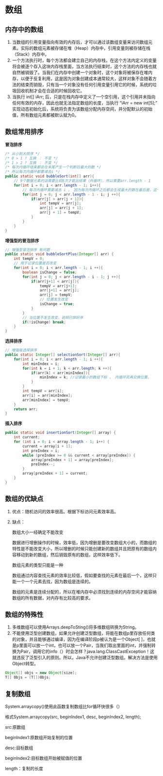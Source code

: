 # 数组

## 内存中的数组

1. 当数组的引用变量指向有效的内存后，才可以通过该数组变量来访问数组元素。实际的数组元素被存储在堆（Heap）内存中，引用变量则被存储在栈（Stack）内存中。
2. 一个方法执行时，每个方法都会建立自己的内存栈，在这个方法内定义的变量将会被逐个存入这块内存栈里面，当方法执行结束时，这个方法的内存栈也就自然被销毁了。当我们在内存中创建一个对象时，这个对象将被保存在堆内存，以便于反复利用，这是因为对象创建成本通常较大，这样对象不会随着方法的结束而销毁，只有当一个对象没有任何引用变量引用它的时候，系统的垃圾回收机制才会在合适的时候回收它。
3. 当执行 int[] iArr; 后，只是在栈内存中定义了一个空引用，这个引用并未指向任何有效的内存，因此也就无法指定数组的长度，当执行 “iArr = new int[5];” 实现动态初始化后，系统将负责为该数组分配内存空间，并分配默认的初始值，所有数组元素都被默认赋为0。

## 数组常用排序

**冒泡排序**

```java
/* 从小到大排序 */
/* 0 > 1 ? 互换 ： 不变 */
/* 1 > 2 ? 互换 ： 不变 */
/* 每次内循环结束都会在末尾产生一个判断后最大的数 */
/* 所以每次内循环都要减去i */
public static void bubbleSort(int[] arr){
    // 9个数据元素的话需要比较8次才能出结果（外循环），所以需要arr.length - 1
    for(int i = 0; i < arr.length - 1; i++){
        // 每次内循环需要减去 i ， 因为每次内循环之后都会生成最大的数在最后面，这个最大的数不需要再比较
        for(int j = 0; j < arr.length - 1 - i; j ++){
            if(arr[j] > arr[j + 1]){
                int tempV = arr[j];
                arr[j] = arr[j + 1];
                arr[j + 1] = tempV;
            }
        }
    }
}
```

**增强型的冒泡排序**

```java
// 增强型冒泡排序 有问题
public static void bubbleSortPlus(Integer[] arr) {
    int tempV = 0;
    // 用于记录位置是否改变
    for(int i = 0; i < arr.length - 1; i ++){
        boolean isChange = false;
        for(int j = 0; j < arr.length - i - 1; j ++){
            if(arr[j+1] < arr[j]){
                tempV = arr[j+1];
                arr[j+1] = arr[j];
                arr[j] = tempV;
                // 位置发生改变
                isChange = true;
            }
        }
        // 当位置不发生改变，说明已排好序
        if(!isChange) break;
    }
}
```

**选择排序**

```java
// 增强版选择排序
public static Integer[] selectionSort(Integer[] arr){
    for(int i = 0; i < arr.length - 1; i ++){
        int minIndex = i;
        for(int k = i + 1; k < arr.length; k ++){
            if(arr[k] < arr[minIndex]){
                minIndex = k; //记录最小的数组下标 ， 内循环完再交换位置。
            }
        }
        int tempV = arr[i];
        arr[i] = arr[minIndex];
        arr[minIndex] = tempV;
    }
    return arr;
}
```

**插入排序**

```java
public static void insertionSort(Integer[] array) {
    int current;
    for (int i = 0; i < array.length - 1; i++) {
        current = array[i + 1];
        int preIndex = i;
        while (preIndex >= 0 && current < array[preIndex]) {
            array[preIndex + 1] = array[preIndex];
            preIndex--;
        }
        array[preIndex + 1] = current;
    }
}
```

## 数组的优缺点

1. 优点：随机访问的效率很高。根据下标访问元素效率高。

2. 缺点：

   数组大小一经确定不能改变

   数据进行增删操作的时候，效率低，因为增删是要改变数组大小的，而数组的特性是不能改变大小，所以增删的时候只能创建新的数组并且把原有的数组内容移动到新的数组，然后销毁原有的数组，这样效率低下。  

   数组元素的类型只能是一种

   数组通过内容查找元素的效率比较低，假如要查找的元素在最后一个，这样只能一个一个元素去找，因为数组是连续的。 

   数组的元素是连续分配的，所以在堆内存中必须找到连续的内存空间才能容纳数组的所有数据，对内存有比较高的要求。

##  数组的特殊性

1. 多维数组可以使用Arrays.deepToSting()将多维数组转换为String。
2. 不能使用泛型创建数组，如果允许创建泛型数组，将能在数组p里存放任何类的对象，并且能够通过编译，因为在编译阶段p被认为是一个Object[ ]，也就是p里面可以放一个int，也可以放一个Pair，当我们取出里面的int，并强制转换为Pair，调用它的info（）时会怎样？java.lang.ClassCastException！这就违反了泛型引入的原则。所以，Java不允许创建泛型数组。解决方法是使用Object转型。

```java
Object[] objs = new Object[size];
T[] Objs = (T[])Objs;
```

## 复制数组

System.arraycopy()使用此函数复制数组比for循环快很多（）

格式System.arraycopy(src, beginIndex1, desc, beginIndex2, length);

src:原数组

beginIndex1:原数组开始复制的位置

desc:目标数组

beginIndex2:目标数组开始被赋值的位置

length：复制的长度